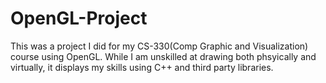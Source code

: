 # OpenGL-Project
This was a project I did for my CS-330(Comp Graphic and Visualization) course using OpenGL. While I am unskilled at drawing both phsyically and virtually, it displays my skills using C++ and third party libraries.
